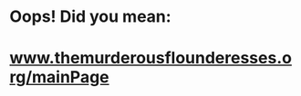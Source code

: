 
<h1>Oops! Did you mean:</h1>
<a href = "themurderousflounderesses.org/mainPage"><h1>www.themurderousflounderesses.org/mainPage</h1></a>
